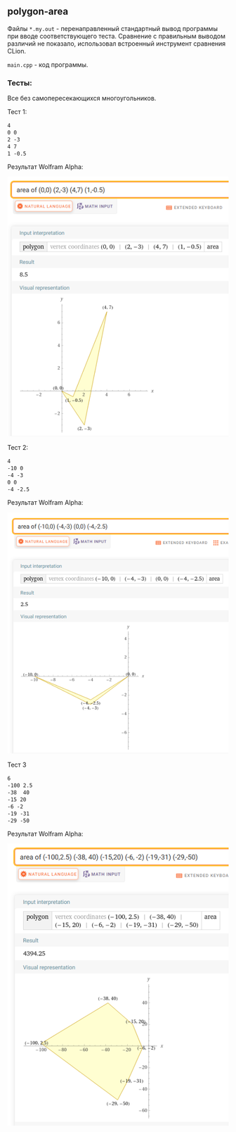 ## polygon-area

Файлы `*.my.out` - перенаправленный стандартный вывод программы при вводе соответствующего теста. Сравнение с правильным выводом различий не показало, использовал встроенный инструмент сравнения CLion.

`main.cpp` - код программы.

### Тесты:
Все без самопересекающихся многоугольников.

Тест 1:

```
4
0 0
2 -3
4 7
1 -0.5
```

Результат Wolfram Alpha:

![test1.png](images/test1.png)

Тест 2:

```
4
-10 0
-4 -3
0 0
-4 -2.5
```

Результат Wolfram Alpha:

![test2.png](images/test2.png)

Тест 3

```
6
-100 2.5
-38  40
-15 20
-6 -2
-19 -31
-29 -50
```

Результат Wolfram Alpha:

![test3.png](images/test3.png)

